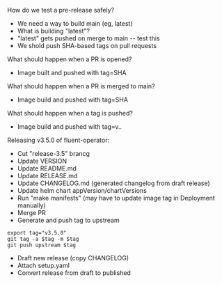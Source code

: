 
How do we test a pre-release safely?

* We need a way to build main (eg, latest)
* What is building "latest"?
* "latest" gets pushed on merge to main -- test this
* We shold push SHA-based tags on pull requests 

What should happen when a PR is opened?

* Image built and pushed with tag=SHA 

What should happen when a PR is merged to main?

* Image build and pushed with tag=SHA 

What should happen when a tag is pushed?

* Image build and pushed with tag=v<major>.<minor>.<patch>

Releasing v3.5.0 of fluent-operator:

* Cut "release-3.5" brancg
* Update VERSION 
* Update README.md 
* Update RELEASE.md
* Update CHANGELOG.md (generated changelog from draft release) 
* Update helm chart appVersion/chartVersions 
* Run "make manifests" (may have to update image tag in Deployment manually)
* Merge PR
* Generate and push tag to upstream

```
export tag="v3.5.0" 
git tag -a $tag -m $tag 
git push upstream $tag 
```
* Draft new release (copy CHANGELOG) 
* Attach setup.yaml 
* Convert release from draft to published